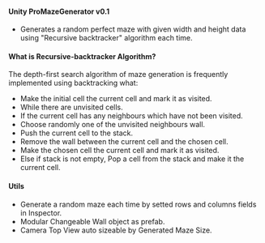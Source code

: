 #### Unity ProMazeGenerator v0.1
- Generates a random perfect maze with given width and height data using "Recursive backtracker" algorithm each time.

#### What is Recursive-backtracker Algorithm?
The depth-first search algorithm of maze generation is frequently implemented using backtracking what:
- Make the initial cell the current cell and mark it as visited.
- While there are unvisited cells.
- If the current cell has any neighbours which have not been visited.
- Choose randomly one of the unvisited neighbours wall.
- Push the current cell to the stack.
- Remove the wall between the current cell and the chosen cell.
- Make the chosen cell the current cell and mark it as visited.
- Else if stack is not empty, Pop a cell from the stack and make it the current cell.

#### Utils
- Generate a random maze each time by setted rows and columns fields in Inspector.
- Modular Changeable Wall object as prefab.
- Camera Top View auto sizeable by Generated Maze Size.
